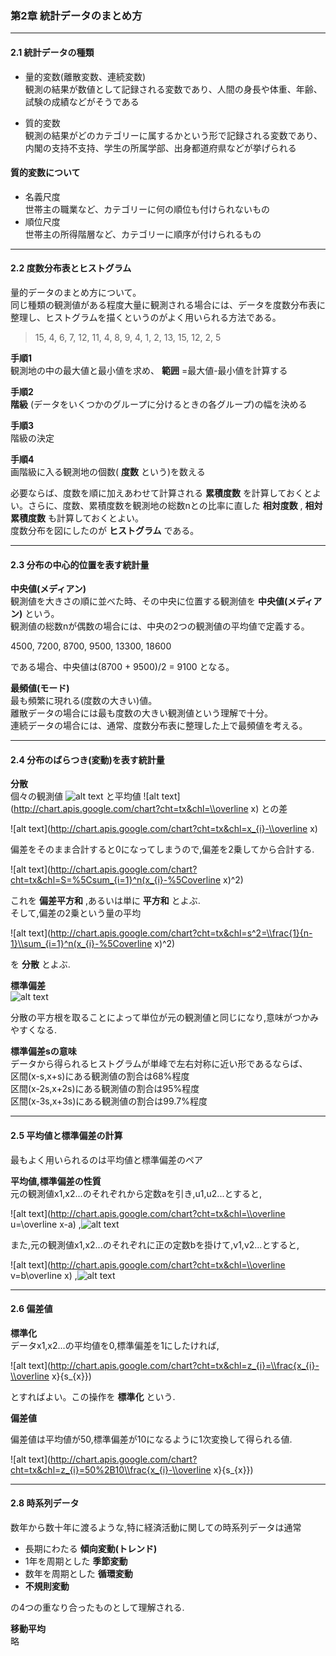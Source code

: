 ### 第2章 統計データのまとめ方
---

#### 2.1 統計データの種類  
* 量的変数(離散変数、連続変数)  
観測の結果が数値として記録される変数であり、人間の身長や体重、年齢、試験の成績などがそうである  

* 質的変数  
観測の結果がどのカテゴリーに属するかという形で記録される変数であり、内閣の支持不支持、学生の所属学部、出身都道府県などが挙げられる  

#### 質的変数について  
* 名義尺度  
世帯主の職業など、カテゴリーに何の順位も付けられないもの  
* 順位尺度  
世帯主の所得階層など、カテゴリーに順序が付けられるもの  
  
---
#### 2.2 度数分布表とヒストグラム  
量的データのまとめ方について。  
同じ種類の観測値がある程度大量に観測される場合には、データを度数分布表に整理し、ヒストグラムを描くというのがよく用いられる方法である。  

> 15, 4, 6, 7, 12, 11, 4, 8, 9, 4, 1, 2, 13, 15, 12, 2, 5  

**手順1**  
観測地の中の最大値と最小値を求め、 **範囲** =最大値-最小値を計算する  

**手順2**  
**階級** (データをいくつかのグループに分けるときの各グループ)の幅を決める  

**手順3**  
階級の決定  

**手順4**  
画階級に入る観測地の個数( **度数** という)を数える  

必要ならば、度数を順に加えあわせて計算される **累積度数** を計算しておくとよい。さらに、度数、累積度数を観測地の総数nとの比率に直した **相対度数** , **相対累積度数** も計算しておくとよい。  
度数分布を図にしたのが **ヒストグラム** である。  
  
---
#### 2.3 分布の中心的位置を表す統計量  

**中央値(メディアン)**  
観測値を大きさの順に並べた時、その中央に位置する観測値を **中央値(メディアン)** という。  
観測値の総数nが偶数の場合には、中央の2つの観測値の平均値で定義する。  

4500, 7200, 8700, 9500, 13300, 18600  

である場合、中央値は(8700 + 9500)/2 = 9100 となる。  

**最頻値(モード)**  
最も頻繁に現れる(度数の大きい)値。  
離散データの場合には最も度数の大きい観測値という理解で十分。  
連続データの場合には、通常、度数分布表に整理した上で最頻値を考える。  
  
---
#### 2.4 分布のばらつき(変動)を表す統計量  
**分散**  
個々の観測値 ![alt text](http://chart.apis.google.com/chart?cht=tx&chl=x_{i}) と平均値 ![alt text](http://chart.apis.google.com/chart?cht=tx&chl=\\overline x) との差  

![alt text](http://chart.apis.google.com/chart?cht=tx&chl=x_{i}-\\overline x)  

偏差をそのまま合計すると0になってしまうので,偏差を2乗してから合計する.

![alt text](http://chart.apis.google.com/chart?cht=tx&chl=S=%5Csum_{i=1}^n(x_{i}-%5Coverline x)^2)  

これを **偏差平方和** ,あるいは単に **平方和** とよぶ.  
そして,偏差の2乗という量の平均  

![alt text](http://chart.apis.google.com/chart?cht=tx&chl=s^2=\\frac{1}{n-1}\\sum_{i=1}^n(x_{i}-%5Coverline x)^2)  

を **分散** とよぶ.

**標準偏差**  
![alt text](http://chart.apis.google.com/chart?cht=tx&chl=s=\\sqrt{s^2})  

分散の平方根を取ることによって単位が元の観測値と同じになり,意味がつかみやすくなる.

**標準偏差sの意味**  
データから得られるヒストグラムが単峰で左右対称に近い形であるならば、  
区間(x-s,x+s)にある観測値の割合は68%程度  
区間(x-2s,x+2s)にある観測値の割合は95%程度  
区間(x-3s,x+3s)にある観測値の割合は99.7%程度  

---
#### 2.5 平均値と標準偏差の計算  
最もよく用いられるのは平均値と標準偏差のペア
  
**平均値,標準偏差の性質**  
元の観測値x1,x2...のそれぞれから定数aを引き,u1,u2...とすると,  

![alt text](http://chart.apis.google.com/chart?cht=tx&chl=\\overline u=\\overline x-a)
,![alt text](http://chart.apis.google.com/chart?cht=tx&chl=s_{u}=s_{x})  

また,元の観測値x1,x2...のそれぞれに正の定数bを掛けて,v1,v2...とすると,  

![alt text](http://chart.apis.google.com/chart?cht=tx&chl=\\overline v=b\\overline x)
,![alt text](http://chart.apis.google.com/chart?cht=tx&chl=s_{v}=bs_{x})  

---
#### 2.6 偏差値  
**標準化**  
データx1,x2...の平均値を0,標準偏差を1にしたければ,
  
![alt text](http://chart.apis.google.com/chart?cht=tx&chl=z_{i}=\\frac{x_{i}-\\overline x}{s_{x}})
  
とすればよい。この操作を **標準化** という.
  
**偏差値**
  
偏差値は平均値が50,標準偏差が10になるように1次変換して得られる値.
  
![alt text](http://chart.apis.google.com/chart?cht=tx&chl=z_{i}=50%2B10\\frac{x_{i}-\\overline x}{s_{x}})
  
---
#### 2.8 時系列データ
  
数年から数十年に渡るような,特に経済活動に関しての時系列データは通常
* 長期にわたる **傾向変動(トレンド)**  
* 1年を周期とした **季節変動**  
* 数年を周期とした **循環変動**  
* **不規則変動**
  
の4つの重なり合ったものとして理解される.
  
**移動平均**  
略



